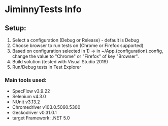 # JiminnyTests Info

## Setup:

1. Select a configuration (Debug or Release) - default is Debug
2. Choose browser to run tests on (Chrome or Firefox supported)
3. Based on configuration selected in 1) -> in ~/App.{configuration}.config, change the value to "Chrome" or "Firefox" of key "Browser".
4. Build solution (tested with Visual Studio 2019)
5. Run/Debug tests in Test Explorer 

### Main tools used:

- SpecFlow v3.9.22
- Selenium v4.3.0
- NUnit v3.13.2
- Chromedriver v103.0.5060.5300
- Geckodriver v0.31.0.1
- target Framework: .NET 5.0
